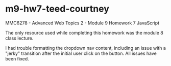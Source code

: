 # m9-hw7-teed-courtney

MMC6278 - Advanced Web Topics 2 - Module 9 Homework 7
JavaScript

The only resource used while completing this homework was the module 8 class lecture.

I had trouble formatting the dropdown nav content, including an issue with a "jerky" transition after the initial user click on the button. All issues have been fixed.